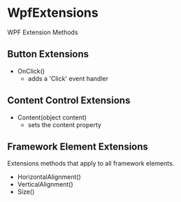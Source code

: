 # WpfExtensions
WPF Extension Methods

## Button Extensions
- OnClick()
    - adds a 'Click' event handler

## Content Control Extensions
- Content(object content)
    - sets the content property

## Framework Element Extensions
Extensions methods that apply to all framework elements.
- HorizontalAlignment()
- VerticalAlignment()
- Size()
